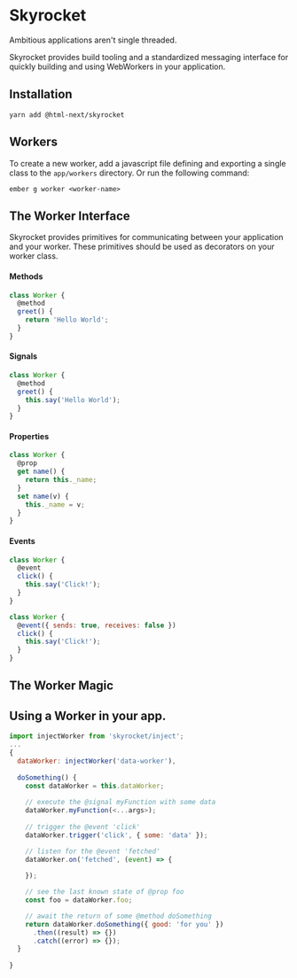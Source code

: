 # Skyrocket

Ambitious applications aren't single threaded.

Skyrocket provides build tooling and a standardized messaging interface
for quickly building and using WebWorkers in your application.

## Installation

```cli
yarn add @html-next/skyrocket
```

## Workers

To create a new worker, add a javascript file defining and exporting a 
single class to the `app/workers` directory. Or run the following command:

```cli
ember g worker <worker-name>
```

## The Worker Interface

Skyrocket provides primitives for communicating between your 
application and your worker. These primitives should be used as
decorators on your worker class.

#### Methods

```js
class Worker {
  @method
  greet() {
    return 'Hello World';
  }
}
```

#### Signals

```js
class Worker {
  @method
  greet() {
    this.say('Hello World');
  }
}
```

#### Properties

```js
class Worker {
  @prop
  get name() {
    return this._name;
  }
  set name(v) {
    this._name = v;
  }
}
```

#### Events

```js
class Worker {
  @event
  click() {
    this.say('Click!');
  }
}
```

```js
class Worker {
  @event({ sends: true, receives: false })
  click() {
    this.say('Click!');
  }
}
```

## The Worker Magic


## Using a Worker in your app.

```js
import injectWorker from 'skyrocket/inject';
...
{
  dataWorker: injectWorker('data-worker'),
  
  doSomething() {
    const dataWorker = this.dataWorker;
    
    // execute the @signal myFunction with some data
    dataWorker.myFunction(<...args>);
    
    // trigger the @event 'click'
    dataWorker.trigger('click', { some: 'data' });

    // listen for the @event 'fetched'
    dataWorker.on('fetched', (event) => {
    
    });

    // see the last known state of @prop foo
    const foo = dataWorker.foo;

    // await the return of some @method doSomething
    return dataWorker.doSomething({ good: 'for you' })
      .then((result) => {})
      .catch((error) => {});
  }
  
}
```
